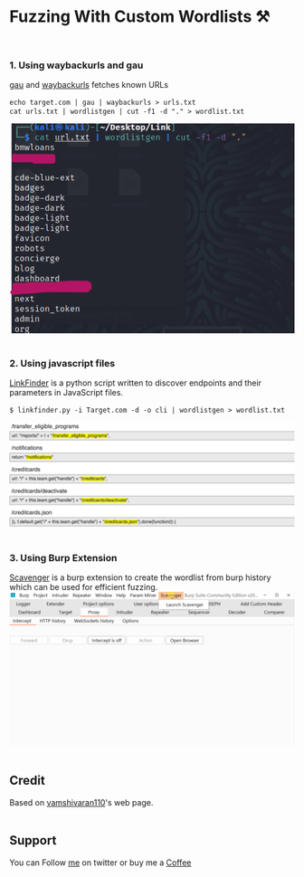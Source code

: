 # Fuzzing With Custom Wordlists ⚒️
&nbsp;


### 1. Using waybackurls and gau
[gau](https://github.com/lc/gau) and [waybackurls](https://github.com/tomnomnom/waybackurls) fetches known URLs
```
echo target.com | gau | waybackurls > urls.txt
cat urls.txt | wordlistgen | cut -f1 -d "." > wordlist.txt
```
![secret09-1.png](../images/secret09-1.png)
</br>&nbsp;

### 2. Using javascript files
[LinkFinder](https://github.com/GerbenJavado/LinkFinder) is a python script written to discover endpoints and their parameters in JavaScript files.
```
$ linkfinder.py -i Target.com -d -o cli | wordlistgen > wordlist.txt
```
![secret09-2.png](../images/secret09-2.png)
</br>&nbsp;

### 3. Using Burp Extension
[Scavenger](https://github.com/0xDexter0us/Scavenger) is a burp extension to create the wordlist from burp history which can be used for efficient fuzzing.
![secret09-3.gif](../images/secret09-3.gif)
</br>&nbsp;

## Credit
Based on [vamshivaran110](https://medium.com/@vamshivaran110/fuzzing-with-custom-wordlists-bb7a808d943f)'s web page.
</br>&nbsp;

## Support
You can Follow [me](https://twitter.com/MeAsHacker_HNA) on twitter or buy me a [Coffee](https://buymeacoffee.com/NafisiAslH)
